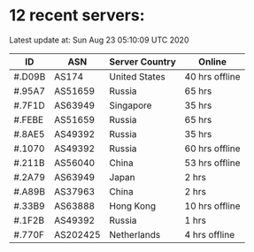 # 12 recent servers:

Latest update at: Sun Aug 23 05:10:09 UTC 2020

| ID | ASN | Server Country | Online |
| -- | --- | -------------- | ------ |
| #.D09B | AS174 | United States | 40 hrs offline |
| #.95A7 | AS51659 | Russia | 65 hrs |
| #.7F1D | AS63949 | Singapore | 35 hrs |
| #.FEBE | AS51659 | Russia | 65 hrs |
| #.8AE5 | AS49392 | Russia | 35 hrs |
| #.1070 | AS49392 | Russia | 60 hrs offline |
| #.211B | AS56040 | China | 53 hrs offline |
| #.2A79 | AS63949 | Japan | 2 hrs |
| #.A89B | AS37963 | China | 2 hrs |
| #.33B9 | AS63888 | Hong Kong | 10 hrs offline |
| #.1F2B | AS49392 | Russia | 1 hrs |
| #.770F | AS202425 | Netherlands | 4 hrs offline |

